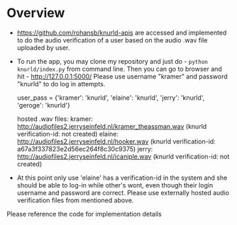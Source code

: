 
# Overview

* https://github.com/rohansb/knurld-apis are accessed and implemented to do the audio verification of a user based on
 the audio .wav file uploaded by user.

* To run the app, you may clone my repository and just do - `python knurld/index.py` from command line.
 Then you can go to browser and hit - http://127.0.0.1:5000/ Please use username "kramer" and password "knurld" to do
 log in attempts.

    user_pass = {'kramer': 'knurld',
                'elaine': 'knurld',
                'jerry': 'knurld',
                'geroge': 'knurld'}

    hosted .wav files:
     kramer: http://audiofiles2.jerryseinfeld.nl/kramer_theassman.wav (knurld verification-id: not created)
     elaine: http://audiofiles2.jerryseinfeld.nl/hooker.wav (knurld verification-id: a67a3f337823e2d56ec264f8c30c9375)
     jerry: http://audiofiles2.jerryseinfeld.nl/icaniple.wav (knurld verification-id: not created)


* At this point only use 'elaine' has a verification-id in the system and she should be able to log-in while other's wont,
 even though their login username and password are correct. Please use externally hosted audio verification files
 from mentioned above.

Please reference the code for implementation details
